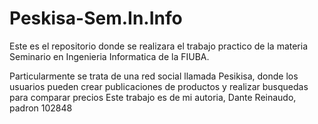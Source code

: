 # Peskisa-Sem.In.Info
Este es el repositorio donde se realizara el trabajo practico de la materia Seminario en Ingenieria Informatica de la FIUBA.

Particularmente se trata de una red social llamada Pesikisa, donde los usuarios pueden crear publicaciones de productos y realizar busquedas para comparar precios
Este trabajo es de mi autoria, Dante Reinaudo, padron 102848
